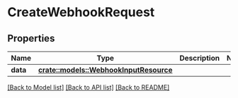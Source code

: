 # CreateWebhookRequest

## Properties

Name | Type | Description | Notes
------------ | ------------- | ------------- | -------------
**data** | [**crate::models::WebhookInputResource**](WebhookInputResource.md) |  | 

[[Back to Model list]](../README.md#documentation-for-models) [[Back to API list]](../README.md#documentation-for-api-endpoints) [[Back to README]](../README.md)


